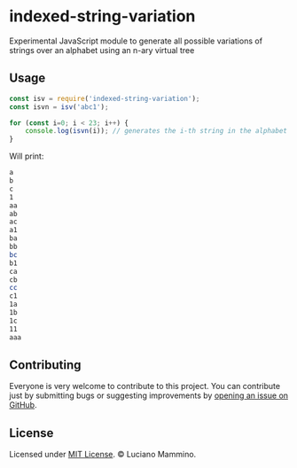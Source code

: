 # indexed-string-variation

Experimental JavaScript module to generate all possible variations of strings over an alphabet using an n-ary virtual tree


## Usage

```javascript
const isv = require('indexed-string-variation');
const isvn = isv('abc1');

for (const i=0; i < 23; i++) {
    console.log(isvn(i)); // generates the i-th string in the alphabet 'abc1'
}
```

Will print:

```bash
a
b
c
1
aa
ab
ac
a1
ba
bb
bc
b1
ca
cb
cc
c1
1a
1b
1c
11
aaa
```


## Contributing

Everyone is very welcome to contribute to this project.
You can contribute just by submitting bugs or suggesting improvements by
[opening an issue on GitHub](https://github.com/lmammino/indexed-string-variation/issues).


## License

Licensed under [MIT License](LICENSE). © Luciano Mammino.